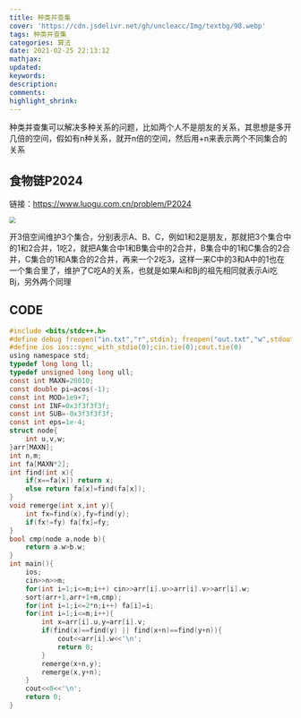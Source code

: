 ```yaml
---
title: 种类并查集
cover: 'https://cdn.jsdelivr.net/gh/uncleacc/Img/textbg/98.webp'
tags: 种类并查集
categories: 算法
date: 2021-02-25 22:13:12
mathjax: 
updated: 
keywords: 
description: 
comments: 
highlight_shrink: 
---
```


种类并查集可以解决多种关系的问题，比如两个人不是朋友的关系，其思想是多开几倍的空间，假如有n种关系，就开n倍的空间，然后用+n来表示两个不同集合的关系

## 食物链P2024

链接：https://www.luogu.com.cn/problem/P2024

<img src="https://img-blog.csdnimg.cn/20210225222508212.png?x-oss-process=image/watermark,type_ZmFuZ3poZW5naGVpdGk,shadow_10,text_aHR0cHM6Ly9ibG9nLmNzZG4ubmV0L0FHTklORw==,size_16,color_FFFFFF,t_70" style="zoom:67%;" />

开3倍空间维护3个集合，分别表示A、B、C，例如1和2是朋友，那就把3个集合中的1和2合并，1吃2，就把A集合中1和B集合中的2合并，B集合中的1和C集合的2合并，C集合的1和A集合的2合并，再来一个2吃3，这样一来C中的3和A中的1也在一个集合里了，维护了C吃A的关系，也就是如果Ai和Bj的祖先相同就表示Ai吃Bj，另外两个同理

## CODE

```c
#include <bits/stdc++.h>
#define debug freopen("in.txt","r",stdin); freopen("out.txt","w",stdout)
#define ios ios::sync_with_stdio(0);cin.tie(0);cout.tie(0)
using namespace std;
typedef long long ll;
typedef unsigned long long ull;
const int MAXN=20010;
const double pi=acos(-1);
const int MOD=1e9+7;
const int INF=0x3f3f3f3f;
const int SUB=-0x3f3f3f3f;
const int eps=1e-4;
struct node{
	int u,v,w;
}arr[MAXN];
int n,m;
int fa[MAXN*2];
int find(int x){
	if(x==fa[x]) return x;
	else return fa[x]=find(fa[x]);
}
void remerge(int x,int y){
	int fx=find(x),fy=find(y);
	if(fx!=fy) fa[fx]=fy;
}
bool cmp(node a,node b){
	return a.w>b.w;
}
int main(){
	ios;
	cin>>n>>m;
	for(int i=1;i<=m;i++) cin>>arr[i].u>>arr[i].v>>arr[i].w;
	sort(arr+1,arr+1+m,cmp);
	for(int i=1;i<=2*n;i++) fa[i]=i;
	for(int i=1;i<=m;i++){
		int x=arr[i].u,y=arr[i].v;
		if(find(x)==find(y) || find(x+n)==find(y+n)){
			cout<<arr[i].w<<'\n';
			return 0;
		}
		remerge(x+n,y);
        remerge(x,y+n);
	}
	cout<<0<<'\n';
	return 0;
}
```

